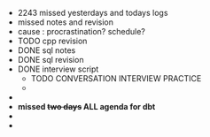 - 2243 missed yesterdays and todays logs
- missed notes and revision
- cause : procrastination? schedule?
- TODO cpp revision
- DONE sql notes
- DONE sql revision
- DONE interview script
	- TODO CONVERSATION INTERVIEW PRACTICE
	-
-
- __missed ~~two days~~ ALL agenda for dbt__
-
-